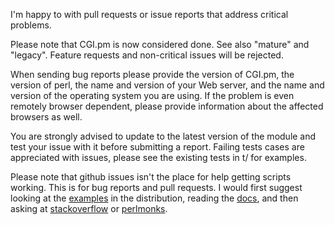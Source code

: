 I'm happy to with pull requests or issue reports that address critical problems.

Please note that CGI.pm is now considered done. See also "mature" and "legacy".
Feature requests and non-critical issues will be rejected.

When sending bug reports please provide the version of CGI.pm, the version of
perl, the name and version of your Web server, and the name and version of the
operating system you are using. If the problem is even remotely browser
dependent, please provide information about the affected browsers as well.

You are strongly advised to update to the latest version of the module and
test your issue with it before submitting a report. Failing tests cases are
appreciated with issues, please see the existing tests in t/ for examples.

Please note that github issues isn't the place for help getting scripts
working. This is for bug reports and pull requests. I would first suggest
looking at the [examples](https://metacpan.org/source/LEEJO/CGI-4.21/examples)
in the distribution, reading the [docs](https://metacpan.org/pod/distribution/CGI/lib/CGI.pod),
and then asking at [stackoverflow](http://stackoverflow.com) or
[perlmonks](http://www.perlmonks.org/).
